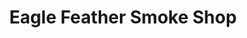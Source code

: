 ---
title: "Eagle Feather Smoke Shop"
url: /shinnecock-hills/eagle-feather-smoke-shop/
shop: Tabak
---